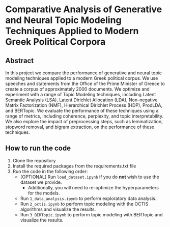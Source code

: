 # Comparative Analysis of Generative and Neural Topic Modeling Techniques Applied to Modern Greek Political Corpora

## Abstract

In this project we compare the performance of generative and neural topic modeling techniques applied to a modern Greek political corpus. We use speeches and statements from the Office of the Prime Minister of Greece to create a corpus of approximately 2000 documents. We optimize and experiment with a range of Topic Modeling techniques, including Latent Semantic Analysis (LSA), Latent Dirichlet Allocation (LDA), Non-negative Matrix Factorization (NMF), Hierarchical Dirichlet Process (HDP), ProdLDA, and BERTopic. We evaluate the performance of these techniques using a range of metrics, including coherence, perplexity, and topic interpretability. We also explore the impact of preprocessing steps, such as lemmatization, stopword removal, and bigram extraction, on the performance of these techniques. 

## How to run the code
1. Clone the repository
2. Install the required packages from the requirements.txt file
3. Run the code in the following order:
    - [OPTIONAL] Run `load_dataset.ipynb` if you do **not** wish to use the dataset we provide.
        - Additionally, you will need to re-optimize the hyperparameters for the models.
    - Run `1_data_analysis.ipynb` to perform exploratory data analysis.
    - Run `2_octis.ipynb` to perform topic modeling with the OCTIS algorithms and visualize the results.
    - Run `3_BERTopic.ipynb` to perform topic modeling with BERTopic and visualize the results.
